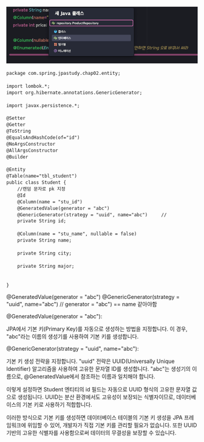 ![img_1.png](img_1.png)

```dtd
package com.spring.jpastudy.chap02.entity;

import lombok.*;
import org.hibernate.annotations.GenericGenerator;

import javax.persistence.*;

@Setter
@Getter
@ToString
@EqualsAndHashCode(of="id")
@NoArgsConstructor
@AllArgsConstructor
@Builder

@Entity
@Table(name="tbl_student")
public class Student {
    //랜덤 문자로 pk 지정
    @Id
    @Column(name = "stu_id")
    @GeneratedValue(generator = "abc")
    @GenericGenerator(strategy = "uuid", name="abc")     //
    private String id;

    @Column(name = "stu_name", nullable = false)
    private String name;

    private String city;

    private String major;


}

```

@GeneratedValue(generator = "abc")
@GenericGenerator(strategy = "uuid", name="abc")     //
generator = "abc") == name 같아야함


@GeneratedValue(generator = "abc"):

JPA에서 기본 키(Primary Key)를 자동으로 생성하는 방법을 지정합니다.
이 경우, "abc"라는 이름의 생성기를 사용하여 기본 키를 생성합니다.

@GenericGenerator(strategy = "uuid", name="abc"):

기본 키 생성 전략을 지정합니다.
"uuid" 전략은 UUID(Universally Unique Identifier) 알고리즘을 사용하여 고유한 문자열 ID를 생성합니다.
"abc"는 생성기의 이름으로, @GeneratedValue에서 참조하는 이름과 일치해야 합니다.

이렇게 설정하면 
Student 엔티티의 id 필드는 자동으로 UUID 형식의 고유한 문자열 값으로 생성됩니다. 
UUID는 분산 환경에서도 고유성이 보장되는 식별자이므로, 데이터베이스의 기본 키로 사용하기 적합합니다.

이러한 방식으로 기본 키를 생성하면 
데이터베이스 테이블의 기본 키 생성을 JPA 프레임워크에 위임할 수 있어, 
개발자가 직접 기본 키를 관리할 필요가 없습니다. 또한 UUID 기반의 고유한 식별자를 사용함으로써
데이터의 무결성을 보장할 수 있습니다.